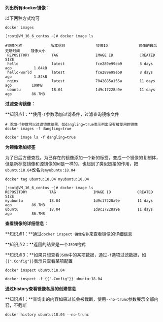 **列出所有docker镜像：**

以下两种方式均可

```shell
docker images

[root@VM_16_6_centos ~]# docker image ls

#镜像名称             版本信息              镜像ID              镜像的最后更新时间     镜像大小 
 REPOSITORY          TAG                 IMAGE ID            CREATED             SIZE
 hello               latest              fce289e99eb9        8 days ago          1.84kB
 hello-world         latest              fce289e99eb9        8 days ago          1.84kB
 nginx               latest              7042885a156a        11 days ago         109MB
 ubuntu              18.04               1d9c17228a9e        11 days ago         86.7MB

```



**过滤查询镜像：**

**知识点1：**使用`-f`参数添加过滤条件，过滤查询镜像文件

```shell
# 添加-f参数可以过滤镜像结果，如dangling=true表示列出没有被使用的镜像
docker images -f dangling=true

docker image ls -f dangling=true
```



**为镜像添加标签**

为了日后方便查找，为已存在的镜像添加一个新的标签，变成一个镜像的复制体，但是新标签镜像和源镜像的id是一样的，也起到了类似链接的作用，把`ubuntu:18.04`改名为`myubuntu:18.04`

```shell
docker tag ubuntu:18.04 myubuntu:18.04

[root@VM_16_6_centos ~]# docker image ls
REPOSITORY          TAG                 IMAGE ID            CREATED             SIZE
myubuntu            18.04               1d9c17228a9e        11 days ago         86.7MB
ubuntu              18.04               1d9c17228a9e        11 days ago         86.7MB
```



**查看镜像的详细信息：**

**知识点1：**通过`docker inspect 镜像名称`来查看镜像的详细信息

**知识点2：**返回的结果是一个`JSON`格式

**知识点3：**如果只想查看`JSON`中的某项数据，通过`-f`选项过滤数据，如`{{".Config"}}`表示只查看某项配置

```shell
docker inspect ubuntu:18.04

docker inspect -f {{".Config"}} ubuntu:18.04 
```



**通过history查看镜像各层的创建信息**

**知识点1：**查询出的内容如果过长会被截断，使用`--no-trunc`参数展示全部内容，不截断

```shell
docker history ubuntu:18.04 --no-trunc
```